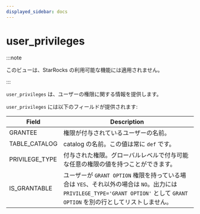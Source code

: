 ```yaml
---
displayed_sidebar: docs
---
```


# user_privileges

:::note

このビューは、StarRocks の利用可能な機能には適用されません。

:::

`user_privileges` は、ユーザーの権限に関する情報を提供します。

`user_privileges` には以下のフィールドが提供されます:

| **Field**      | **Description**                                              |
| -------------- | ------------------------------------------------------------ |
| GRANTEE        | 権限が付与されているユーザーの名前。                        |
| TABLE_CATALOG  | catalog の名前。この値は常に `def` です。                   |
| PRIVILEGE_TYPE | 付与された権限。グローバルレベルで付与可能な任意の権限の値を持つことができます。 |
| IS_GRANTABLE   | ユーザーが `GRANT OPTION` 権限を持っている場合は `YES`、それ以外の場合は `NO`。出力には `PRIVILEGE_TYPE='GRANT OPTION'` として `GRANT OPTION` を別の行としてリストしません。 |